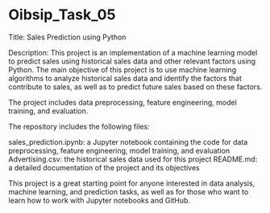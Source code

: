 # Oibsip_Task_05
Title: Sales Prediction using Python

Description: This project is an implementation of a machine learning model to predict sales using historical sales data and other relevant factors using Python. The main objective of this project is to use machine learning algorithms to analyze historical sales data and identify the factors that contribute to sales, as well as to predict future sales based on these factors.

The project includes data preprocessing, feature engineering, model training, and evaluation.

The repository includes the following files:

sales_prediction.ipynb: a Jupyter notebook containing the code for data preprocessing, feature engineering, model training, and evaluation Advertising.csv: the historical sales data used for this project README.md: a detailed documentation of the project and its objectives

This project is a great starting point for anyone interested in data analysis, machine learning, and prediction tasks, as well as for those who want to learn how to work with Jupyter notebooks and GitHub.

